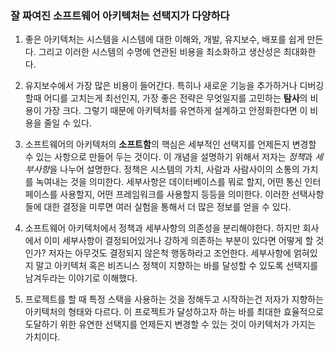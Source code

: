 ### 잘 짜여진 소프트웨어 아키텍처는 선택지가 다양하다

1. 좋은 아키텍처는 시스템을 시스템에 대한 이해와, 개발, 유지보수, 배포를 쉽게 만든다. 그리고 이러한 시스템의 수명에 연관된 비용을 최소화하고 생산성은 최대화한다. 

2. 유지보수에서 가장 많은 비용이 들어간다. 특히나 새로운 기능을 추가하거나 디버깅할때 어디를 고치는게 최선인지, 가장 좋은 전략은 무엇일지를 고민하는 **탐사**의 비용이 가장 크다. 그렇기 때문에 아키텍처를 유연하게 설계하고 안정화한다면 이 비용을 줄일 수 있다.

3. 소프트웨어의 아키텍처의 **소프트함**의 핵심은 세부적인 선택지를 언제든지 변경할 수 있는 사항으로 만들어 두는 것이다. 이 개념을 설명하기 위해서 저자는 *정책*과 *세부사항*을 나누어 설명한다. 정책은 시스템의 가치, 사람과 사람사이의 소통의 가치를 녹여내는 것을 의미한다. 세부사항은 데이터베이스를 뭐로 할지, 어떤 통신 인터페이스를 사용할지, 어떤 프레임워크를 사용할지 등등을 의미한다. 이러한 선택사항들에 대한 결정을 미루면 여러 실험을 통해서 더 많은 정보를 얻을 수 있다.

4. 소프트웨어 아키텍처에서 정책과 세부사항의 의존성을 분리해야한다. 하지만 회사에서 이미 세부사항이 결정되어있거나 강하게 의존하는 부분이 있다면 어떻게 할 것인가? 저자는 아무것도 결정되지 않은척 행동하라고 조언한다. 세부사항에 얽혀있지 말고 아키텍처 혹은 비즈니스 정책이  지향하는 바를 달성할 수 있도록 선택지를 남겨두라는 이야기로 이해했다. 

5. 프로젝트를 할 때 특정 스택을 사용하는 것을 정해두고 시작하는건 저자가 지향하는 아키텍처의 형태와 다르다. 이 프로젝트가 달성하고자 하는 바를 최대한 효율적으로 도달하기 위한 유연한 선택지를 언제든지 변경할 수 있는 것이 아키텍처가 가지는 가치이다. 




